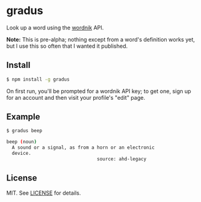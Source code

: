 # gradus

Look up a word using the [wordnik][] API.

**Note:** This is pre-alpha; nothing except from a word's definition works yet,
but I use this so often that I wanted it published.

## Install

```bash
$ npm install -g gradus
```

On first run, you'll be prompted for a wordnik API key; to get one, sign up for
an account and then visit your profile's "edit" page.

## Example

```bash
$ gradus beep

beep (noun)
  A sound or a signal, as from a horn or an electronic
  device.
                                 source: ahd-legacy
```

## License

MIT. See [LICENSE](./LICENSE) for details.

[wordnik]: https://wordnik.com/

[buildstatus]: https://travis-ci.org/fardog/gradus
[npminstall]: https://www.npmjs.org/package/gradus
[jsstandard]: https://github.com/feross/standard
[buildstatusimg]: http://img.shields.io/travis/fardog/gradus/master.svg?style=flat-square
[npminstallimg]: http://img.shields.io/npm/dm/gradus.svg?style=flat-square
[jsstandardimg]: https://img.shields.io/badge/code%20style-standard-brightgreen.svg?style=flat-square
